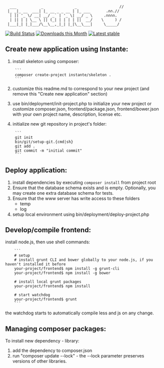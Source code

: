 
      ___           _              _                   //
     |_ _|_ __  ___| |_ __ _ _ __ | |_ ___       .∩∩.//
      | || '_ \/ __| __/ _` | '_ \| __/ _ \     .∩∩∩∩.
      | || | | \__ \ || (_| | | | | ||  __/    \     ) /
     |___|_| |_|___/\__\__,_|_| |_|\__\___|     \_____/



[![Build Status](https://travis-ci.org/instante/skeleton.svg?branch=master)](https://travis-ci.org/instante/skeleton)
[![Downloads this Month](https://img.shields.io/packagist/dm/instante/skeleton.svg)](https://packagist.org/packages/instante/skeleton)
[![Latest stable](https://img.shields.io/packagist/v/instante/skeleton.svg)](https://packagist.org/packages/instante/skeleton)


Create new application using Instante:
--------------------------------------

1. install skeleton using composer:

        ```
        composer create-project instante/skeleton .
        ```

2. customize this readme.md to correspond to your new project (and remove this "Create new application" section)
3. use bin/deployment/init-project.php to initialize your new project or customize composer.json, frontend/package.json,
 frontend/bower.json with your own project name, description, license etc.
4. initialize new git repository in project's folder:

        ```
        git init
        bin/git/setup-git.{cmd|sh}
        git add .
        git commit -m "initial commit"
        ```


Deploy application:
------------------------

1. install dependencies by executing `composer install` from project root
2. Ensure that the database schema exists and is empty. Optionally, you may create one extra database schema for tests.
3. Ensure that the www server has write access to these folders
    - temp
    - log
4. setup local environment using bin/deployment/deploy-project.php

Develop/compile frontend:
------------------------

install node.js, then use shell commands:

        ```
        # setup
        # install grunt CLI and bower globally to your node.js, if you haven't installed it before
        your-project/frontend$ npm install -g grunt-cli
        your-project/frontend$ npm install -g bower
        
        # install local grunt packages
        your-project/frontend$ npm install
        
        # start watchdog
        your-project/frontend$ grunt
        ```

the watchdog starts to automatically compile less and js on any change.

Managing composer packages:
---------------------------

To install new dependency - library:

1. add the dependency to composer.json
2. run "composer update --lock" - the --lock parameter preserves versions of other libraries.
